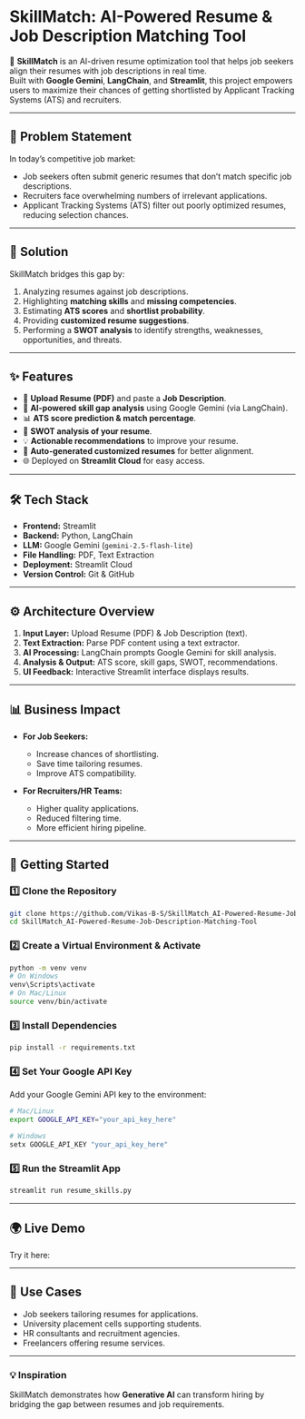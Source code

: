 # SkillMatch: AI-Powered Resume & Job Description Matching Tool

🚀 **SkillMatch** is an AI-driven resume optimization tool that helps job seekers align their resumes with job descriptions in real time.  
Built with **Google Gemini**, **LangChain**, and **Streamlit**, this project empowers users to maximize their chances of getting shortlisted by Applicant Tracking Systems (ATS) and recruiters.

---

## 📌 Problem Statement
In today’s competitive job market:
- Job seekers often submit generic resumes that don’t match specific job descriptions.
- Recruiters face overwhelming numbers of irrelevant applications.
- Applicant Tracking Systems (ATS) filter out poorly optimized resumes, reducing selection chances.

---

## 🎯 Solution
SkillMatch bridges this gap by:
1. Analyzing resumes against job descriptions.
2. Highlighting **matching skills** and **missing competencies**.
3. Estimating **ATS scores** and **shortlist probability**.
4. Providing **customized resume suggestions**.
5. Performing a **SWOT analysis** to identify strengths, weaknesses, opportunities, and threats.

---

## ✨ Features
- 📂 **Upload Resume (PDF)** and paste a **Job Description**.  
- 🤖 **AI-powered skill gap analysis** using Google Gemini (via LangChain).  
- 📊 **ATS score prediction & match percentage**.  
- 📝 **SWOT analysis of your resume**.  
- 💡 **Actionable recommendations** to improve your resume.  
- 📑 **Auto-generated customized resumes** for better alignment.  
- 🌐 Deployed on **Streamlit Cloud** for easy access.

---

## 🛠️ Tech Stack
- **Frontend:** Streamlit  
- **Backend:** Python, LangChain  
- **LLM:** Google Gemini (`gemini-2.5-flash-lite`)  
- **File Handling:** PDF, Text Extraction  
- **Deployment:** Streamlit Cloud  
- **Version Control:** Git & GitHub  

---

## ⚙️ Architecture Overview
1. **Input Layer:** Upload Resume (PDF) & Job Description (text).  
2. **Text Extraction:** Parse PDF content using a text extractor.  
3. **AI Processing:** LangChain prompts Google Gemini for skill analysis.  
4. **Analysis & Output:** ATS score, skill gaps, SWOT, recommendations.  
5. **UI Feedback:** Interactive Streamlit interface displays results.  

---

## 📊 Business Impact
- **For Job Seekers:**  
  - Increase chances of shortlisting.  
  - Save time tailoring resumes.  
  - Improve ATS compatibility.  

- **For Recruiters/HR Teams:**  
  - Higher quality applications.  
  - Reduced filtering time.  
  - More efficient hiring pipeline.  

---

## 🚀 Getting Started

### 1️⃣ Clone the Repository
```bash
git clone https://github.com/Vikas-B-S/SkillMatch_AI-Powered-Resume-Job-Description-Matching-Tool.git
cd SkillMatch_AI-Powered-Resume-Job-Description-Matching-Tool
```

### 2️⃣ Create a Virtual Environment & Activate
```bash
python -m venv venv
# On Windows
venv\Scripts\activate
# On Mac/Linux
source venv/bin/activate
```

### 3️⃣ Install Dependencies
```bash
pip install -r requirements.txt
```

### 4️⃣ Set Your Google API Key
Add your Google Gemini API key to the environment:
```bash
# Mac/Linux
export GOOGLE_API_KEY="your_api_key_here"

# Windows
setx GOOGLE_API_KEY "your_api_key_here"
```

### 5️⃣ Run the Streamlit App
```bash
streamlit run resume_skills.py
```

---

## 🌍 Live Demo
Try it here: 

---

## 📌 Use Cases
- Job seekers tailoring resumes for applications.  
- University placement cells supporting students.  
- HR consultants and recruitment agencies.  
- Freelancers offering resume services.  

---

### 💡 Inspiration
SkillMatch demonstrates how **Generative AI** can transform hiring by bridging the gap between resumes and job requirements.  

